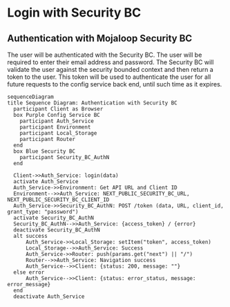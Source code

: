# Login with Security BC

## Authentication with Mojaloop Security BC

The user will be authenticated with the Security BC. The user will be required to enter their email address and password. The Security BC will validate the user against the security bounded context and then return a token to the user. This token will be used to authenticate the user for all future requests to the config service back end, until such time as it expires.

```mermaid
sequenceDiagram
title Sequence Diagram: Authentication with Security BC
  participant Client as Browser
  box Purple Config Service BC
    participant Auth_Service
    participant Environment
    participant Local_Storage
    participant Router
  end
  box Blue Security BC
    participant Security_BC_AuthN
  end

  Client->>Auth_Service: login(data)
  activate Auth_Service
  Auth_Service->>Environment: Get API URL and Client ID
  Environment-->>Auth_Service: NEXT_PUBLIC_SECURITY_BC_URL, NEXT_PUBLIC_SECURITY_BC_CLIENT_ID
  Auth_Service->>Security_BC_AuthN: POST /token (data, URL, client_id, grant_type: "password")
  activate Security_BC_AuthN
  Security_BC_AuthN-->>Auth_Service: {access_token} / {error}
  deactivate Security_BC_AuthN
  alt success
      Auth_Service->>Local_Storage: setItem("token", access_token)
      Local_Storage-->>Auth_Service: Success
      Auth_Service->>Router: push(params.get("next") || "/")
      Router-->>Auth_Service: Navigation success
      Auth_Service-->>Client: {status: 200, message: ""}
  else error
      Auth_Service-->>Client: {status: error_status, message: error_message}
  end
  deactivate Auth_Service
```
